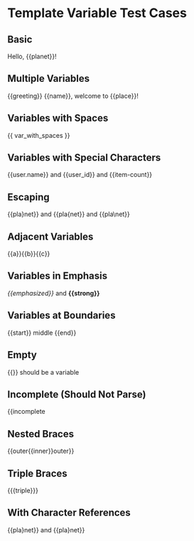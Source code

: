 # Template Variable Test Cases

## Basic

Hello, {{planet}}!

## Multiple Variables

{{greeting}} {{name}}, welcome to {{place}}!

## Variables with Spaces

{{ var_with_spaces }}

## Variables with Special Characters

{{user.name}} and {{user_id}} and {{item-count}}

## Escaping

{{pla\}net}} and {{pla\{net}} and {{pla\\net}}

## Adjacent Variables

{{a}}{{b}}{{c}}

## Variables in Emphasis

_{{emphasized}}_ and **{{strong}}**

## Variables at Boundaries

{{start}} middle {{end}}

## Empty

{{}} should be a variable

## Incomplete (Should Not Parse)

{{incomplete

## Nested Braces

{{outer{{inner}}outer}}

## Triple Braces

{{{triple}}}

## With Character References

{{pla&#x7d;net}} and {{pla&rbrace;net}}

